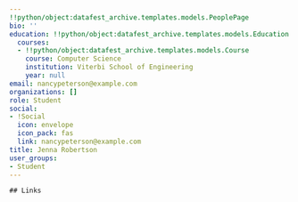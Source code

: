 ```yaml
---
!!python/object:datafest_archive.templates.models.PeoplePage
bio: ''
education: !!python/object:datafest_archive.templates.models.Education
  courses:
  - !!python/object:datafest_archive.templates.models.Course
    course: Computer Science
    institution: Viterbi School of Engineering
    year: null
email: nancypeterson@example.com
organizations: []
role: Student
social:
- !Social
  icon: envelope
  icon_pack: fas
  link: nancypeterson@example.com
title: Jenna Robertson
user_groups:
- Student
---
```


    ## Links
    
